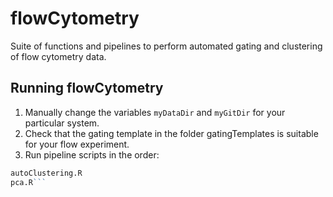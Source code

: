 # flowCytometry

Suite of functions and pipelines to perform automated gating and clustering of flow cytometry data.

## Running flowCytometry

1. Manually change the variables ```myDataDir``` and ```myGitDir``` for your particular system.
2. Check that the gating template in the folder gatingTemplates is suitable for your flow experiment.
3. Run pipeline scripts in the order:

```autoGating.R
autoClustering.R
pca.R```